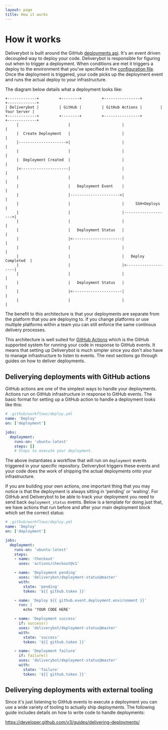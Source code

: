 ```yaml
---
layout: page
title: How it works
---
```


# How it works

Deliverybot is built around the GitHub [deployments api][1]. It's an event
driven decoupled way to deploy your code. Deliverybot is responsible for
figuring out when to trigger a deployment. When conditions are met it triggers
a deploy to the environment that you've specified in the [configuration file][2].
Once the deployment is triggered, your code picks up the deployment event and
runs the actual deploy to your infrastructure.

The diagram below details what a deployment looks like:

```
+-------------+         +--------+         +----------------+        +-------------+
| Deliverybot |         | GitHub |         | GitHub Actions |        | Your Server |
+-------------+         +--------+         +----------------+        +-------------+
     |                      |                       |                     |
     |  Create Deployment   |                       |                     |
     |--------------------->|                       |                     |
     |                      |                       |                     |
     |  Deployment Created  |                       |                     |
     |<---------------------|                       |                     |
     |                      |                       |                     |
     |                      |   Deployment Event    |                     |
     |                      |---------------------->|                     |
     |                      |                       |     SSH+Deploys     |
     |                      |                       |-------------------->|
     |                      |                       |                     |
     |                      |   Deployment Status   |                     |
     |                      |<----------------------|                     |
     |                      |                       |                     |
     |                      |                       |   Deploy Completed  |
     |                      |                       |<--------------------|
     |                      |                       |                     |
     |                      |   Deployment Status   |                     |
     |                      |<----------------------|                     |
     |                      |                       |                     |
```

The benefit to this architecture is that your deployments are separate from
the platform that you are deploying to. If you change platforms or use multiple
platforms within a team you can still enforce the same continous delivery
processes.

This architecture is well suited for [GitHub Actions][3] which is the GitHub
supported system for running your code in response to GitHub events. It means
that setting up Deliverybot is much simpler since you don't also have to manage
infrastructure to listen to events. The next sections go through guides on how
to deliver deployments.

[1]: https://developer.github.com/v3/repos/deployments/
[2]: /docs/configuration/
[3]: https://github.com/features/actions/

## Deliverying deployments with GitHub actions

GitHub actions are one of the simplest ways to handle your deployments. Actions
run on GitHub infrastructure in response to GitHub events. The basic format for
setting up a GitHub action to handle a deployment looks like this:

```yaml
# .github/workflows/deploy.yml
name: 'Deploy'
on: ['deployment']

jobs:
  deployment:
    runs-on: 'ubuntu-latest'
    steps: []
    # Steps to execute your deployment.
```

The above instantiates a workflow that will run on `deployment` events triggered
in your specific repository. Deliverybot triggers these events and your code
does the work of shipping the actual deployments onto your infrastructure.

If you are building your own actions, one important thing that you may notice
is that the deployment is always sitting in 'pending' or 'waiting'. For
GitHub and Deliverybot to be able to track your deployment you need to send back
`deployment_status` events. Below is a template for doing just that, we have
actions that run before and after your main deployment block which set the
correct status:

```yaml
# .github/workflows/deploy.yml
name: 'Deploy'
on: ['deployment']

jobs:
  deployment:
    runs-on: 'ubuntu-latest'
    steps:
    - name: 'Checkout'
      uses: 'actions/checkout@v1'

    - name: 'Deployment pending'
      uses: 'deliverybot/deployment-status@master'
      with:
        state: 'pending'
        token: '${{ github.token }}'

    - name: 'Deploy ${{ github.event.deployment.environment }}'
      run: |
        echo 'YOUR CODE HERE'

    - name: 'Deployment success'
      if: success()
      uses: 'deliverybot/deployment-status@master'
      with:
        state: 'success'
        token: '${{ github.token }}'

    - name: 'Deployment failure'
      if: failure()
      uses: 'deliverybot/deployment-status@master'
      with:
        state: 'failure'
        token: '${{ github.token }}'
```

## Deliverying deployments with external tooling

Since it's just listening to GitHub events to execute a deployment you can use
a wide variety of tooling to actually ship deployments. The following guide
includes details on how to write code to handle deployments:

<https://developer.github.com/v3/guides/delivering-deployments/>
